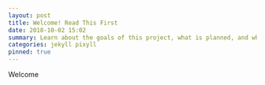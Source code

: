 ```yaml
---
layout: post
title: Welcome! Read This First
date: 2018-10-02 15:02
summary: Learn about the goals of this project, what is planned, and what will be shared on this blog.
categories: jekyll pixyll
pinned: true
---
```


Welcome
